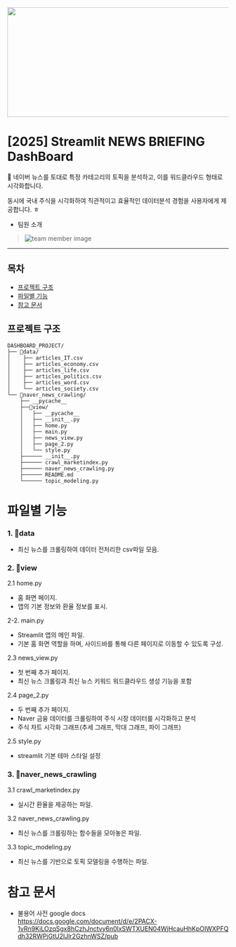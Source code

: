 <div align="center">
<img src="https://github.com/user-attachments/assets/567809d6-ce04-4149-8fb1-c07c988b880e"  width="700" height="250">
</div>

# [2025] Streamlit NEWS BRIEFING DashBoard

:mag_right: 네이버 뉴스를 토대로 특정 카테고리의 토픽을 분석하고,
이를 워드클라우드 형태로 시각화합니다. <br>

  동시에 국내 주식을 시각화하여 직관적이고 효율적인 데이터분석 경험을 사용자에게 제공합니다.
  ㅎ


- 팀원 소개
> ![team member image](https://github.com/user-attachments/assets/da2b3706-3410-4a8b-8478-d6e07e929563)

* * *
## 목차
  - [프로젝트 구조](#프로젝트-구조)
  - [파일별 기능](#파일별-기능)
  - [참고 문서](#참고-문서)

## 프로젝트 구조
```
DASHBOARD_PROJECT/
├── 📁data/
│    ├── articles_IT.csv
│    ├── articles_economy.csv
│    ├── articles_life.csv
│    ├── articles_politics.csv
│    ├── articles_word.csv
│    └── articles_society.csv
└── 📁naver_news_crawling/
    ├── __pycache__
    ├──📁view/
    │   ├── __pycache__
    │   ├── __init__.py
    │   ├── home.py
    │   ├── main.py
    │   ├── news_view.py
    │   ├── page_2.py
    │   └── style.py
    ├────── __init__.py
    ├────── crawl_marketindex.py
    ├────── naver_news_crawling.py
    ├────── README.md
    └────── topic_modeling.py
```


# 파일별 기능
### 1. 📁data
- 최신 뉴스를 크롤링하여 데이터 전처리한 csv파일 모음.

### 2. 📁view
2.1 home.py
- 홈 화면 페이지.
- 앱의 기본 정보와 환율 정보를 표시.

2-2. main.py
- Streamlit 앱의 메인 파일.
- 기본 홈 화면 역할을 하며, 사이드바를 통해 다른 페이지로 이동할 수 있도록 구성.

2.3 news_view.py
- 첫 번째 추가 페이지.
- 최신 뉴스 크롤링과 최신 뉴스 키워드 워드클라우드 생성 기능을 포함

2.4 page_2.py
- 두 번째 추가 페이지.
- Naver 금융 데이터를 크롤링하여 주식 시장 데이터를 시각화하고 분석
- 주식 차트 시각화 그래프(추세 그래프, 막대 그래프, 파이 그래프)

2.5 style.py
- streamlit 기본 테마 스타일 설정

### 3. 📁naver_news_crawling
3.1 crawl_marketindex.py
- 실시간 환율을 제공하는 파일.

3.2 naver_news_crawling.py
- 최신 뉴스를 크롤링하는 함수들을 모아놓은 파일.

3.3 topic_modeling.py
- 최신 뉴스를 기반으로 토픽 모델링을 수행하는 파일.


# 참고 문서
- 불용어 사전 google docs <br>
  https://docs.google.com/document/d/e/2PACX-1vRn9KiLOzqSgx8hCzhJnctvy6n0lxSWTXUEN04WjHcauHhKpOIWXPFQdh32RWPjGtU2IJlr2GzhnWSZ/pub
